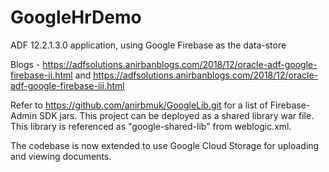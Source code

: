 # GoogleHrDemo

ADF 12.2.1.3.0 application, using Google Firebase as the data-store

Blogs - https://adfsolutions.anirbanblogs.com/2018/12/oracle-adf-google-firebase-ii.html and https://adfsolutions.anirbanblogs.com/2018/12/oracle-adf-google-firebase-iii.html

Refer to https://github.com/anirbmuk/GoogleLib.git for a list of Firebase-Admin SDK jars. This project can be deployed as a shared library war file. This library is referenced as "google-shared-lib" from weblogic.xml.

The codebase is now extended to use Google Cloud Storage for uploading and viewing documents.
